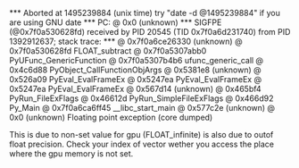 *** Aborted at 1495239884 (unix time) try "date -d @1495239884" if you are using GNU date ***
PC: @                0x0 (unknown)
*** SIGFPE (@0x7f0a530628fd) received by PID 20545 (TID 0x7f0a6d231740) from PID 1392912637; stack trace: ***
    @     0x7f0a6ce26330 (unknown)
    @     0x7f0a530628fd FLOAT_subtract
    @     0x7f0a5307abb0 PyUFunc_GenericFunction
    @     0x7f0a5307b4b6 ufunc_generic_call
    @           0x4c6d88 PyObject_CallFunctionObjArgs
    @           0x5381e8 (unknown)
    @           0x526a09 PyEval_EvalFrameEx
    @           0x5247ea PyEval_EvalFrameEx
    @           0x5247ea PyEval_EvalFrameEx
    @           0x567d14 (unknown)
    @           0x465bf4 PyRun_FileExFlags
    @           0x46612d PyRun_SimpleFileExFlags
    @           0x466d92 Py_Main
    @     0x7f0a6ca6ff45 __libc_start_main
    @           0x577c2e (unknown)
    @                0x0 (unknown)
Floating point exception (core dumped)


This is due to non-set value for gpu (FLOAT_infinite) is also due to outof float precision. Check your index of vector
wether you access the place where the gpu memory is not set.


